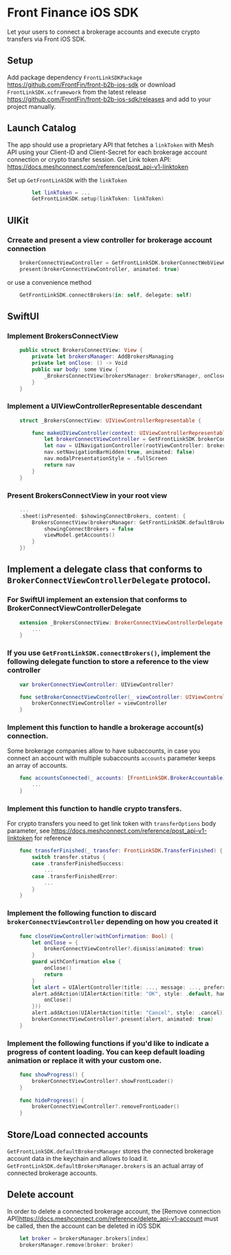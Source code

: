 # Front Finance iOS SDK

Let your users to connect a brokerage accounts and execute crypto transfers via Front iOS SDK.

## Setup

Add package dependency `FrontLinkSDKPackage` https://github.com/FrontFin/front-b2b-ios-sdk
or download `FrontLinkSDK.xcframework` from the latest release https://github.com/FrontFin/front-b2b-ios-sdk/releases and add to your project manually.

## Launch Catalog

The app should use a proprietary API that fetches a `linkToken` with Mesh API using your Client-ID and Client-Secret for each brokerage account connection or crypto transfer session.
Get Link token API: https://docs.meshconnect.com/reference/post_api-v1-linktoken

Set up `GetFrontLinkSDK` with the `linkToken`

```swift
        let linkToken = ...
        GetFrontLinkSDK.setup(linkToken: linkToken)
```

## UIKit

### Crreate and present a view controller for brokerage account connection

```swift
    brokerConnectViewController = GetFrontLinkSDK.brokerConnectWebViewController(brokersManager: brokersManager, delegate: self)
    present(brokerConnectViewController, animated: true)
```

or use a convenience method

```swift
    GetFrontLinkSDK.connectBrokers(in: self, delegate: self)
```

## SwiftUI 

### Implement BrokersConnectView

```swift
    public struct BrokersConnectView: View {
        private let brokersManager: AddBrokersManaging
        private let onClose: () -> Void
        public var body: some View {
            _BrokersConnectView(brokersManager: brokersManager, onClose: onClose)
        }
    }
```

### Implement a UIViewControllerRepresentable descendant

```swift
    struct _BrokersConnectView: UIViewControllerRepresentable {

        func makeUIViewController(context: UIViewControllerRepresentableContext<_BrokersConnectView>) -> UIViewController {
            let brokerConnectViewController = GetFrontLinkSDK.brokerConnectWebViewController(brokersManager: brokersManager, delegate: self)
            let nav = UINavigationController(rootViewController: brokerConnectViewController)
            nav.setNavigationBarHidden(true, animated: false)
            nav.modalPresentationStyle = .fullScreen
            return nav
        }
    }
```

### Present BrokersConnectView in your root view

```swift
    ...
    .sheet(isPresented: $showingConnectBrokers, content: {
        BrokersConnectView(brokersManager: GetFrontLinkSDK.defaultBrokersManager) {
            showingConnectBrokers = false
            viewModel.getAccounts()
        }
    })
```

## Implement a delegate class that conforms to `BrokerConnectViewControllerDelegate` protocol.

### For SwiftUI implement an extension that conforms to BrokerConnectViewControllerDelegate

```swift
    extension _BrokersConnectView: BrokerConnectViewControllerDelegate {
        ...
    }
```

### If you use `GetFrontLinkSDK.connectBrokers()`, implement the following delegate function to store a reference to the view controller

```swift
    var brokerConnectViewController: UIViewController?

    func setBrokerConnectViewController(_ viewController: UIViewController) {
        brokerConnectViewController = viewController
    }
```

### Implement this function to handle a brokerage account(s) connection.

Some brokerage companies allow to have subaccounts, in case you connect an account with multiple subaccounts `accounts` parameter keeps an array of accounts.

```swift
    func accountsConnected(_ accounts: [FrontLinkSDK.BrokerAccountable]) {
        ...
    }
```

### Implement this function to handle crypto transfers.

For crypto transfers you need to get link token with `transferOptions` body parameter, see https://docs.meshconnect.com/reference/post_api-v1-linktoken for reference

```swift
    func transferFinished(_ transfer: FrontLinkSDK.TransferFinished) {
        switch transfer.status {
        case .transferFinishedSuccess:
            ...
        case .transferFinishedError:
            ...
        }
    }
```

### Implement the following function to discard `brokerConnectViewController` depending on how you created it

```swift
    func closeViewController(withConfirmation: Bool) {
        let onClose = {
            brokerConnectViewController?.dismiss(animated: true)
        }
        guard withConfirmation else {
            onClose()
            return
        }
        let alert = UIAlertController(title: ..., message: ..., preferredStyle: .alert)
        alert.addAction(UIAlertAction(title: "OK", style: .default, handler: { _ in
            onClose()
        }))
        alert.addAction(UIAlertAction(title: "Cancel", style: .cancel))
        brokerConnectViewController?.present(alert, animated: true)
    }
```

### Implement the following functions if you'd like to indicate a progress of content loading. You can keep default loading animation or replace it with your custom one.

```swift
    func showProgress() {
        brokerConnectViewController?.showFrontLoader()
    }
    
    func hideProgress() {
        brokerConnectViewController?.removeFrontLoader()
    }
```

## Store/Load connected accounts

`GetFrontLinkSDK.defaultBrokersManager` stores the connected brokerage account data in the keychain and allows to load it.
`GetFrontLinkSDK.defaultBrokersManager.brokers` is an actual array of connected brokerage accounts.

## Delete account

In order to delete a connected brokerage account, the [Remove connection API]https://docs.meshconnect.com/reference/delete_api-v1-account must be called, then the account can be deleted in iOS SDK

```swift
    let broker = brokersManager.brokers[index]
    brokersManager.remove(broker: broker)
```
